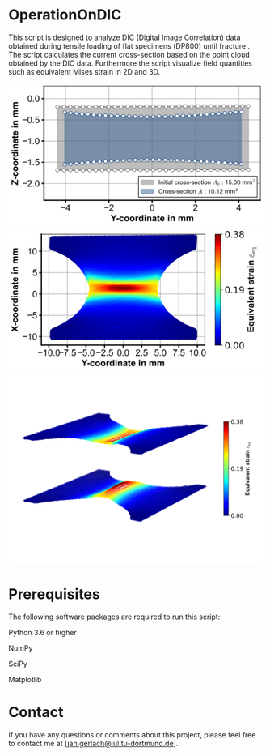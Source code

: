 # OperationOnDIC
This script is designed to analyze DIC (Digital Image Correlation) data obtained during tensile loading of flat specimens (DP800) until fracture . The script calculates the current cross-section based on the point cloud obtained by the DIC data. Furthermore the script visualize field quantities such as equivalent Mises strain in 2D and 3D.

<img src="/plots/cross_section000.png" alt="Alt text" width="600"/>
<img src="/plots/mises2D000.png" alt="Alt text" width="600"/>
<img src="/plots/mises3D000.png" alt="Alt text" width="600"/>

# Prerequisites
The following software packages are required to run this script:

Python 3.6 or higher

NumPy

SciPy

Matplotlib

# Contact
If you have any questions or comments about this project, please feel free to contact me at [jan.gerlach@iul.tu-dortmund.de].
